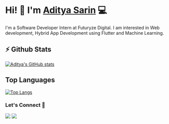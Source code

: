 

<!--
**aditya28sarin/aditya28sarin** is a ✨ _special_ ✨ repository because its `README.md` (this file) appears on your GitHub profile.

Here are some ideas to get you started:

- 🔭 I’m currently working on ...
- 🌱 I’m currently learning ...
- 👯 I’m looking to collaborate on ...
- 🤔 I’m looking for help with ...
- 💬 Ask me about ...
- 📫 How to reach me: ...
- 😄 Pronouns: ...
- ⚡ Fun fact: ...
-->

# Hi! 👋 I'm [Aditya Sarin](https://markodenic.com) 💻

I'm a Software Developer Intern at Futuryze Digital. I am interested in Web development, Hybrid App Development using Flutter and Machine Learning.

## ⚡ Github Stats

[![Aditya's GitHub stats](https://github-readme-stats.vercel.app/api?username=aditya28sarin)](https://github.com/anuraghazra/github-readme-stats)

## Top Languages
[![Top Langs](https://github-readme-stats.vercel.app/api/top-langs/?username=aditya28sarin)](https://github.com/anuraghazra/github-readme-stats)


### Let's Connect 🔗

[![](https://img.shields.io/badge/linkedin-%230077B5.svg?&style=for-the-badge&logo=linkedin&logoColor=white0e76a8)](https://www.linkedin.com/in/aditya28sarin/)
[![](https://img.shields.io/badge/twitter-%230077B5.svg?&style=for-the-badge&logo=twitter&logoColor=white&color=00acee)](https://twitter.com/AdityaSarin14) 
